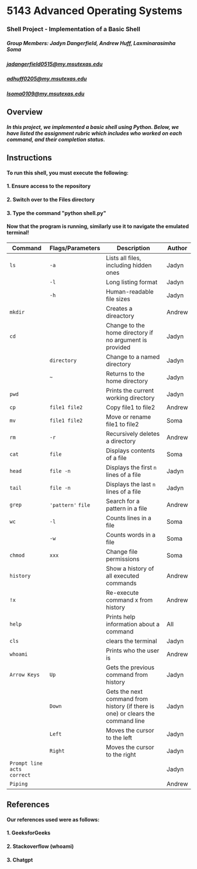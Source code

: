 # 5143 Advanced Operating Systems
### Shell Project - Implementation of a Basic Shell
##### Group Members: Jadyn Dangerfield, Andrew Huff, Laxminarasimha Soma
##### jadangerfield0515@my.msutexas.edu
##### adhuff0205@my.msutexas.edu
##### lsoma0109@my.msutexas.edu

## Overview
##### In this project, we implemented a basic shell using Python. Below, we have listed the assignment rubric which includes who worked on each command, and their completion status.

## Instructions
#### To run this shell, you must execute the following:
#### 1. Ensure access to the repository
#### 2. Switch over to the Files directory
#### 3. Type the command "python shell.py"
#### 
#### Now that the program is running, similarly use it to navigate the emulated terminal!

|**Command**|**Flags/Parameters**|**Description**|**Author**|
|-------|------------------------|---------------|----------|
|`ls`|`-a`|Lists all files, including hidden ones|Jadyn|
||`-l`|Long listing format|Jadyn|
||`-h`|Human-readable file sizes|Jadyn|
|`mkdir`||Creates a direactory|Andrew|
|`cd`||Change to the home directory if no argument is provided|Jadyn|
||`directory`|Change to a named directory|Jadyn|
||`~`|Returns to the home directory|Jadyn|
|`pwd`||Prints the current working directory|Jadyn|
|`cp`|`file1 file2`|Copy file1 to file2|Andrew|
|`mv`|`file1 file2`|Move or rename file1 to file2|Soma|
|`rm`|`-r`|Recursively deletes a directory|Andrew|
|`cat`|`file`|Displays contents of a file|Soma|
|`head`|`file -n`|Displays the first `n` lines of a file|Jadyn|
|`tail`|`file -n`|Displays the last `n` lines of a file|Jadyn|
|`grep`|`'pattern'` `file`|Search for a pattern in a file|Andrew|
|`wc`|`-l`|Counts lines in a file|Soma|
||`-w`|Counts words in a file|Soma|
|`chmod`|`xxx`|Change file permissions|Soma|
|`history`||Show a history of all executed commands|Andrew|
|`!x`||Re-execute command x from history|Andrew|
|`help`||Prints help information about a command|All|
|`cls`||clears the terminal|Jadyn|
|`whoami`||Prints who the user is|Andrew|
|`Arrow Keys`|`Up`|Gets the previous command from history|Jadyn|
||`Down`|Gets the next command from history (if there is one) or clears the command line|Jadyn|
||`Left`|Moves the cursor to the left|Jadyn|
||`Right`|Moves the cursor to the right|Jadyn|
|`Prompt line acts correct`|||Jadyn|
|`Piping`|||Andrew|

## References
#### Our references used were as follows:
#### 1. GeeksforGeeks
#### 2. Stackoverflow (whoami)
#### 3. Chatgpt

